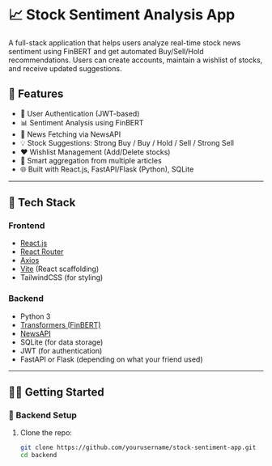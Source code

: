 # 📈 Stock Sentiment Analysis App

A full-stack application that helps users analyze real-time stock news sentiment using FinBERT and get automated Buy/Sell/Hold recommendations. Users can create accounts, maintain a wishlist of stocks, and receive updated suggestions.

## 🚀 Features

- 🔐 User Authentication (JWT-based)
- 📊 Sentiment Analysis using FinBERT
- 📰 News Fetching via NewsAPI
- 💡 Stock Suggestions: Strong Buy / Buy / Hold / Sell / Strong Sell
- ❤️ Wishlist Management (Add/Delete stocks)
- 🧠 Smart aggregation from multiple articles
- 🌐 Built with React.js, FastAPI/Flask (Python), SQLite

---

## 🧰 Tech Stack

### Frontend
- [React.js](https://reactjs.org/)
- [React Router](https://reactrouter.com/)
- [Axios](https://axios-http.com/)
- [Vite](https://vitejs.dev/) (React scaffolding)
- TailwindCSS (for styling)

### Backend
- Python 3
- [Transformers (FinBERT)](https://huggingface.co/ProsusAI/finbert)
- [NewsAPI](https://newsapi.org/)
- SQLite (for data storage)
- JWT (for authentication)
- FastAPI or Flask (depending on what your friend used)

---

## 🧑‍💻 Getting Started

### 🔹 Backend Setup

1. Clone the repo:
   ```bash
   git clone https://github.com/yourusername/stock-sentiment-app.git
   cd backend
